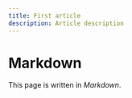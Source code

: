 ```yaml
---
title: First article
description: Article description
---
```


# Markdown

This page is written in _Markdown_.
